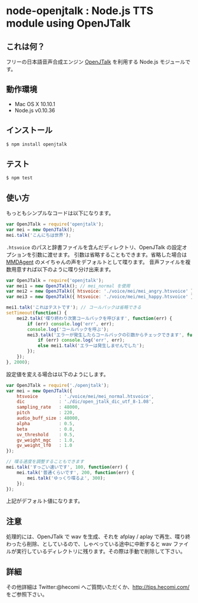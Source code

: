 node-openjtalk : Node.js TTS module using OpenJTalk
=============

これは何？
--------------
フリーの日本語音声合成エンジン [OpenJTalk](http://open-jtalk.sourceforge.net/) を利用する Node.js モジュールです。

動作環境
--------------
* Mac OS X 10.10.1
* Node.js v0.10.36

インストール
--------------
```sh
$ npm install openjtalk
```

テスト
--------------
```sh
$ npm test
```

使い方
--------------
もっともシンプルなコードは以下になります。

```javascript
var OpenJTalk = require('openjtalk');
var mei = new OpenJTalk();
mei.talk('こんにちは世界');
```

`.htsvoice` のパスと辞書ファイルを含んだディレクトリ、OpenJTalk の設定オプションを引数に渡せます。
引数は省略することもできます。省略した場合は [MMDAgent](http://www.mmdagent.jp/) のメイちゃんの声をデフォルトとして喋ります。
音声ファイルを複数用意すれば以下のように喋り分け出来ます。

```javascript
var OpenJTalk = require('openjtalk');
var mei1 = new OpenJTalk(); // mei_normal を使用
var mei2 = new OpenJTalk({ htsvoice: './voice/mei/mei_angry.htsvoice' });
var mei3 = new OpenJTalk({ htsvoice: './voice/mei/mei_happy.htsvoice' });

mei1.talk('これはテストです'); // コールバックは省略できる
setTimeout(function() {
	mei2.talk('喋り終わり次第コールバックを呼びます', function(err) {
		if (err) console.log('err', err);
		console.log('コールバックを呼ぶ');
		mei3.talk('エラーが発生したらコールバックの引数からチェックできます', function(err) {
			if (err) console.log('err', err);
			else mei1.talk('エラーは発生しませんでした');
		});
	});
}, 2000);
```

設定値を変える場合は以下のようにします。

```javascript
var OpenJTalk = require('./openjtalk');
var mei = new OpenJTalk({
	htsvoice        : './voice/mei/mei_normal.htsvoice',
	dic             : './dic/open_jtalk_dic_utf_8-1.08',
	sampling_rate   : 48000,
	pitch           : 220,
	audio_buff_size : 48000,
	alpha           : 0.5,
	beta            : 0.8,
	uv_threshold    : 0.5,
	gv_weight_mgc   : 1.0,
	gv_weight_lf0   : 1.0
});

// 喋る速度を調整することもできます
mei.talk('すっごい速いです', 100, function(err) {
	mei.talk('普通くらいです', 200, function(err) {
		mei.talk('ゆっくり喋るよ', 300);
	});
});
```

上記がデフォルト値になります。

注意
--------------
処理的には、OpenJTalk で wav を生成、それを afplay / aplay で再生、喋り終わったら削除、としているので、しゃべっている途中に中断すると wav ファイルが実行しているディレクトリに残ります。その際は手動で削除して下さい。

詳細
--------------
その他詳細は Twitter:@hecomi へご質問いただくか、http://tips.hecomi.com/ をご参照下さい。
